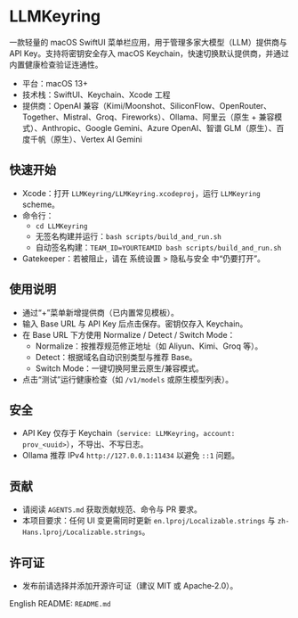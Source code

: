 # LLMKeyring

一款轻量的 macOS SwiftUI 菜单栏应用，用于管理多家大模型（LLM）提供商与 API Key。支持将密钥安全存入 macOS Keychain，快速切换默认提供商，并通过内置健康检查验证连通性。

- 平台：macOS 13+
- 技术栈：SwiftUI、Keychain、Xcode 工程
- 提供商：OpenAI 兼容（Kimi/Moonshot、SiliconFlow、OpenRouter、Together、Mistral、Groq、Fireworks）、Ollama、阿里云（原生 + 兼容模式）、Anthropic、Google Gemini、Azure OpenAI、智谱 GLM（原生）、百度千帆（原生）、Vertex AI Gemini

## 快速开始
- Xcode：打开 `LLMKeyring/LLMKeyring.xcodeproj`，运行 `LLMKeyring` scheme。
- 命令行：
  - `cd LLMKeyring`
  - 无签名构建并运行：`bash scripts/build_and_run.sh`
  - 自动签名构建：`TEAM_ID=YOURTEAMID bash scripts/build_and_run.sh`
- Gatekeeper：若被阻止，请在 系统设置 > 隐私与安全 中“仍要打开”。

## 使用说明
- 通过“+”菜单新增提供商（已内置常见模板）。
- 输入 Base URL 与 API Key 后点击保存。密钥仅存入 Keychain。
- 在 Base URL 下方使用 Normalize / Detect / Switch Mode：
  - Normalize：按推荐规范修正地址（如 Aliyun、Kimi、Groq 等）。
  - Detect：根据域名自动识别类型与推荐 Base。
  - Switch Mode：一键切换阿里云原生/兼容模式。
- 点击“测试”运行健康检查（如 `/v1/models` 或原生模型列表）。

## 安全
- API Key 仅存于 Keychain（`service: LLMKeyring`，`account: prov_<uuid>`），不导出、不写日志。
- Ollama 推荐 IPv4 `http://127.0.0.1:11434` 以避免 `::1` 问题。

## 贡献
- 请阅读 `AGENTS.md` 获取贡献规范、命令与 PR 要求。
- 本项目要求：任何 UI 变更需同时更新 `en.lproj/Localizable.strings` 与 `zh-Hans.lproj/Localizable.strings`。

## 许可证
- 发布前请选择并添加开源许可证（建议 MIT 或 Apache‑2.0）。

English README: `README.md`
